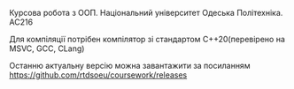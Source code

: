 Курсова робота з ООП. Національний університет Одеська Політехніка. АС216

Для компіляції потрібен компілятор зі стандартом С++20(перевірено на MSVC, GCC, CLang)

Останню актуальну версію можна завантажити за посиланням https://github.com/rtdsoeu/coursework/releases 
